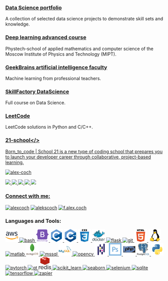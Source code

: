 <!-- <h1 align="center">Hi, I'm Alex</h1>
<h3 align="center">A passionate developer</h3>
-->

### <a href=https://alex-coch.github.io> Data Science portfolio</a>
A collection of selected data science projects to demonstrate skill sets and knowledge.

### <a href=https://github.com/alex-coch/MIPT_DL_Advanced_course>Deep learning advanced course</a>
Phystech-school of applied mathematics and computer science of the Moscow Institute of Physics and Technology (MIPT).

### <a href=https://github.com/alex-coch/GeekBrains-AI-faculty>GeekBrains artificial intelligence faculty</a>
Machine learning from professional teachers.

### <a href=https://github.com/alex-coch/SkillFactory-DataScience-Data-Analyst>SkillFactory DataScience</a>
Full course on Data Science.

### <a href=https://github.com/alex-coch/LeetCode>LeetCode</a>
LeetCode solutions in Python and C/C++.

### <a href=https://github.com/alex-coch/21-school>21-school</>
Born_to_code | School 21 is a new type of coding school that prepares you to launch your developer career through collaborative, project-based learning.

<p align="left"> <img src="https://komarev.com/ghpvc/?username=alex-coch&label=Profile%20views&color=0e75b6&style=flat" alt="alex-coch" /> </p>

![](https://github-profile-summary-cards.vercel.app/api/cards/profile-details?username=alex-coch&theme=solarized_dark)
![](https://github-profile-summary-cards.vercel.app/api/cards/most-commit-language?username=alex-coch&theme=solarized_dark)
![](https://github-profile-summary-cards.vercel.app/api/cards/repos-per-language?username=alex-coch&theme=solarized_dark)
![](https://github-profile-summary-cards.vercel.app/api/cards/stats?username=alex-coch&theme=solarized_dark)
![](https://github-profile-summary-cards.vercel.app/api/cards/productive-time?username=alex-coch&theme=solarized_dark)

<!--
<p align="left"> <a href="https://github.com/ryo-ma/github-profile-trophy"><img src="https://github-profile-trophy.vercel.app/?username=alex-coch" alt="alex-coch" /></a> </p>

- 👯 I’m looking to collaborate on **AI/ML projects**

- 👨‍💻 All of my projects are available at [github.com/alex-coch](github.com/alex-coch)

- 💬 Ask me about **ML, DL, DataScience**

- 📫 How to reach me **linkedin.com/in/alexcoch**
-->

<h3 align="left">Connect with me:</h3>
<p align="left">
<a href="https://linkedin.com/in/alexcoch" target="blank"><img align="center" src="https://raw.githubusercontent.com/rahuldkjain/github-profile-readme-generator/master/src/images/icons/Social/linked-in-alt.svg" alt="alexcoch" height="30" width="40" /></a>
<a href="https://kaggle.com/alekscoch" target="blank"><img align="center" src="https://raw.githubusercontent.com/rahuldkjain/github-profile-readme-generator/master/src/images/icons/Social/kaggle.svg" alt="alekscoch" height="30" width="40" /></a>
<a href="https://fb.com/f.alex.coch" target="blank"><img align="center" src="https://raw.githubusercontent.com/rahuldkjain/github-profile-readme-generator/master/src/images/icons/Social/facebook.svg" alt="f.alex.coch" height="30" width="40" /></a>
</p>

<h3 align="left">Languages and Tools:</h3>
<p align="left"> <a href="https://aws.amazon.com" target="_blank" rel="noreferrer"> <img src="https://raw.githubusercontent.com/devicons/devicon/master/icons/amazonwebservices/amazonwebservices-original-wordmark.svg" alt="aws" width="40" height="40"/> </a> <a href="https://www.gnu.org/software/bash/" target="_blank" rel="noreferrer"> <img src="https://www.vectorlogo.zone/logos/gnu_bash/gnu_bash-icon.svg" alt="bash" width="40" height="40"/> </a> <a href="https://getbootstrap.com" target="_blank" rel="noreferrer"> <img src="https://raw.githubusercontent.com/devicons/devicon/master/icons/bootstrap/bootstrap-plain-wordmark.svg" alt="bootstrap" width="40" height="40"/> </a> <a href="https://www.cprogramming.com/" target="_blank" rel="noreferrer"> <img src="https://raw.githubusercontent.com/devicons/devicon/master/icons/c/c-original.svg" alt="c" width="40" height="40"/> </a> <a href="https://www.w3schools.com/cpp/" target="_blank" rel="noreferrer"> <img src="https://raw.githubusercontent.com/devicons/devicon/master/icons/cplusplus/cplusplus-original.svg" alt="cplusplus" width="40" height="40"/> </a> <a href="https://www.w3schools.com/css/" target="_blank" rel="noreferrer"> <img src="https://raw.githubusercontent.com/devicons/devicon/master/icons/css3/css3-original-wordmark.svg" alt="css3" width="40" height="40"/> </a> <a href="https://www.docker.com/" target="_blank" rel="noreferrer"> <img src="https://raw.githubusercontent.com/devicons/devicon/master/icons/docker/docker-original-wordmark.svg" alt="docker" width="40" height="40"/> </a> <a href="https://flask.palletsprojects.com/" target="_blank" rel="noreferrer"> <img src="https://www.vectorlogo.zone/logos/pocoo_flask/pocoo_flask-icon.svg" alt="flask" width="40" height="40"/> </a> <a href="https://git-scm.com/" target="_blank" rel="noreferrer"> <img src="https://www.vectorlogo.zone/logos/git-scm/git-scm-icon.svg" alt="git" width="40" height="40"/> </a> <a href="https://www.w3.org/html/" target="_blank" rel="noreferrer"> <img src="https://raw.githubusercontent.com/devicons/devicon/master/icons/html5/html5-original-wordmark.svg" alt="html5" width="40" height="40"/> </a> <a href="https://www.linux.org/" target="_blank" rel="noreferrer"> <img src="https://raw.githubusercontent.com/devicons/devicon/master/icons/linux/linux-original.svg" alt="linux" width="40" height="40"/> </a> <a href="https://www.mathworks.com/" target="_blank" rel="noreferrer"> <img src="https://upload.wikimedia.org/wikipedia/commons/2/21/Matlab_Logo.png" alt="matlab" width="40" height="40"/> </a> <a href="https://www.mongodb.com/" target="_blank" rel="noreferrer"> <img src="https://raw.githubusercontent.com/devicons/devicon/master/icons/mongodb/mongodb-original-wordmark.svg" alt="mongodb" width="40" height="40"/> </a> <a href="https://www.microsoft.com/en-us/sql-server" target="_blank" rel="noreferrer"> <img src="https://www.svgrepo.com/show/303229/microsoft-sql-server-logo.svg" alt="mssql" width="40" height="40"/> </a> <a href="https://www.mysql.com/" target="_blank" rel="noreferrer"> <img src="https://raw.githubusercontent.com/devicons/devicon/master/icons/mysql/mysql-original-wordmark.svg" alt="mysql" width="40" height="40"/> </a> <a href="https://opencv.org/" target="_blank" rel="noreferrer"> <img src="https://www.vectorlogo.zone/logos/opencv/opencv-icon.svg" alt="opencv" width="40" height="40"/> </a> <a href="https://pandas.pydata.org/" target="_blank" rel="noreferrer"> <img src="https://raw.githubusercontent.com/devicons/devicon/2ae2a900d2f041da66e950e4d48052658d850630/icons/pandas/pandas-original.svg" alt="pandas" width="40" height="40"/> </a> <a href="https://www.photoshop.com/en" target="_blank" rel="noreferrer"> <img src="https://raw.githubusercontent.com/devicons/devicon/master/icons/photoshop/photoshop-line.svg" alt="photoshop" width="40" height="40"/> </a> <a href="https://www.php.net" target="_blank" rel="noreferrer"> <img src="https://raw.githubusercontent.com/devicons/devicon/master/icons/php/php-original.svg" alt="php" width="40" height="40"/> </a> <a href="https://www.postgresql.org" target="_blank" rel="noreferrer"> <img src="https://raw.githubusercontent.com/devicons/devicon/master/icons/postgresql/postgresql-original-wordmark.svg" alt="postgresql" width="40" height="40"/> </a> <a href="https://www.python.org" target="_blank" rel="noreferrer"> <img src="https://raw.githubusercontent.com/devicons/devicon/master/icons/python/python-original.svg" alt="python" width="40" height="40"/> </a> <a href="https://pytorch.org/" target="_blank" rel="noreferrer"> <img src="https://www.vectorlogo.zone/logos/pytorch/pytorch-icon.svg" alt="pytorch" width="40" height="40"/> </a> <a href="https://www.qt.io/" target="_blank" rel="noreferrer"> <img src="https://upload.wikimedia.org/wikipedia/commons/0/0b/Qt_logo_2016.svg" alt="qt" width="40" height="40"/> </a> <a href="https://redis.io" target="_blank" rel="noreferrer"> <img src="https://raw.githubusercontent.com/devicons/devicon/master/icons/redis/redis-original-wordmark.svg" alt="redis" width="40" height="40"/> </a> <a href="https://scikit-learn.org/" target="_blank" rel="noreferrer"> <img src="https://upload.wikimedia.org/wikipedia/commons/0/05/Scikit_learn_logo_small.svg" alt="scikit_learn" width="40" height="40"/> </a> <a href="https://seaborn.pydata.org/" target="_blank" rel="noreferrer"> <img src="https://seaborn.pydata.org/_images/logo-mark-lightbg.svg" alt="seaborn" width="40" height="40"/> </a> <a href="https://www.selenium.dev" target="_blank" rel="noreferrer"> <img src="https://raw.githubusercontent.com/detain/svg-logos/780f25886640cef088af994181646db2f6b1a3f8/svg/selenium-logo.svg" alt="selenium" width="40" height="40"/> </a> <a href="https://www.sqlite.org/" target="_blank" rel="noreferrer"> <img src="https://www.vectorlogo.zone/logos/sqlite/sqlite-icon.svg" alt="sqlite" width="40" height="40"/> </a> <a href="https://www.tensorflow.org" target="_blank" rel="noreferrer"> <img src="https://www.vectorlogo.zone/logos/tensorflow/tensorflow-icon.svg" alt="tensorflow" width="40" height="40"/> </a> <a href="https://zapier.com" target="_blank" rel="noreferrer"> <img src="https://www.vectorlogo.zone/logos/zapier/zapier-icon.svg" alt="zapier" width="40" height="40"/> </a> </p>

<!--
<p><img align="left" src="https://github-readme-stats.vercel.app/api/top-langs?username=alex-coch&show_icons=true&locale=en&layout=compact" alt="alex-coch" /></p>

<p>&nbsp;<img align="center" src="https://github-readme-stats.vercel.app/api?username=alex-coch&show_icons=true&locale=en" alt="alex-coch" /></p>

<p><img align="center" src="https://github-readme-streak-stats.herokuapp.com/?user=alex-coch&" alt="alex-coch" /></p>
-->
